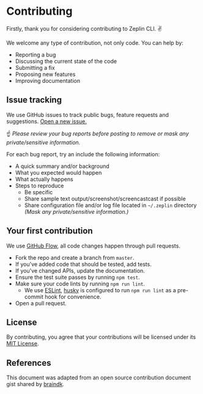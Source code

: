 # Contributing

Firstly, thank you for considering contributing to Zeplin CLI. ✌️

We welcome any type of contribution, not only code. You can help by:

- Reporting a bug
- Discussing the current state of the code
- Submitting a fix
- Proposing new features
- Improving documentation

## Issue tracking

We use GitHub issues to track public bugs, feature requests and suggestions. [Open a new issue.](https://github.com/zeplin/cli/issues/new)

☝️ *Please review your bug reports before posting to remove or mask any private/sensitive information.*

For each bug report, try an include the following information:

- A quick summary and/or background
- What you expected would happen
- What actually happens
- Steps to reproduce
  - Be specific
  - Share sample text output/screenshot/screencastcast if possible
  - Share configuration file and/or log file located in `~/.zeplin` directory *(Mask any private/sensitive information.)*

## Your first contribution

We use [GitHub Flow](https://guides.github.com/introduction/flow/index.html), all code changes happen through pull requests.

- Fork the repo and create a branch from `master`.
- If you've added code that should be tested, add tests.
- If you've changed APIs, update the documentation.
- Ensure the test suite passes by running `npm test`.
- Make sure your code lints by running `npm run lint`.
  - We use [ESLint](https://eslint.org), [husky](https://github.com/typicode/husky) is configured to run `npm run lint` as a pre-commit hook for convenience.
- Open a pull request.

## License

By contributing, you agree that your contributions will be licensed under its [MIT License](http://choosealicense.com/licenses/mit/).

## References

This document was adapted from an open source contribution document gist shared by [braindk](https://gist.github.com/briandk/3d2e8b3ec8daf5a27a62).
